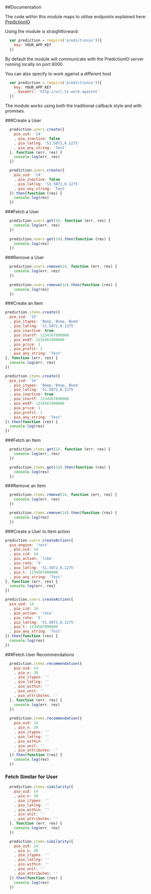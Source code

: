 ##Documentation

The code within this module maps to utilise endpoints explained here: [PredictionIO](http://docs.prediction.io/current/apis/index.html)

Using the module is straightforward:

```javascript
  var prediction = require('predictionio')({
    key: YOUR_APP_KEY
  })
```

By default the module will communicate with the PredictionIO server running locally on port 8000

You can also specify to work against a different host

```javascript
  var prediction = require('predictionio')({
    key: YOUR_APP_KEY
    , baseUrl: 'http://url.to.work.against'
  })
```

The module works using both the traditional callback style and with promises.


###Create a User

```javascript
  prediction.users.create({
    pio_uid: '14'
    , pio_inactive: false
    , pio_latlng: '51.5072,0.1275'
    , pio_any_string: 'Test'
  }, function (err, res) {
    console.log(err, res)
  })

  prediction.users.create({
    pio_uid: '14'
    , pio_inactive: false
    , pio_latlng: '51.5072,0.1275'
    , pio_any_string: 'Test'  
  }).then(function (res) {
    console.log(res)
  })
```

###Fetch a User

```javascript
  prediction.users.get(14, function (err, res) {
    console.log(err, res)
  })
  
  prediction.users.get(14).then(function (res) {
    console.log(res)
  })
```

###Remove a User

```javascript
  prediction.users.remove(14, function (err, res) {
    console.log(err, res)
  })
  
  prediction.users.remove(14).then(function (res) {
    console.log(res)
  })
```

###Create an Item

```javascript
prediction.items.create({
  pio_iid: '15'
  , pio_itypes: 'Beep, Boop, Boom'
  , pio_latlng: '51.5072,0.1275'
  , pio_inactive: true
  , pio_startT: 1234567890000
  , pio_endT: 1234567890000
  , pio_price: 1
  , pio_profit: 1
  , pio_any_string: 'Test'
}, function (err, res) {
  console.log(err, res)
})

prediction.items.create({
  pio_iid: '14'
  , pio_itypes: 'Beep, Boop, Boom'
  , pio_latlng: '51.5072,0.1275'
  , pio_inactive: true
  , pio_startT: 1234567890000
  , pio_endT: 1234567890000
  , pio_price: 1
  , pio_profit: 1
  , pio_any_string: 'Test'
}).then(function (res) {
  console.log(res)
})
```

###Fetch an Item

```javascript
  prediction.items.get(14, function (err, res) {
    console.log(err, res)
  })

  prediction.items.get(14).then(function (res) {
    console.log(res)
  })
```

###Remove an Item

```javascript
  prediction.items.remove(14, function (err, res) {
    console.log(err, res)
  })

  prediction.items.remove(14).then(function (res) {
    console.log(res)
  })
```

###Create a User to Item action

```javascript
prediction.users.createAction({
  pio_engine: 'test'
  , pio_uid: 14
  , pio_iid: 14
  , pio_action: 'like'
  , pio_rate: '5'
  , pio_latlng: '51.5072,0.1275'
  , pio_t: 1234567890000
  , pio_any_string: 'Test'
}, function (err, res) {
  console.log(err, res)
})

prediction.users.createAction({
  pio_uid: 14
  , pio_iid: 14
  , pio_action: 'rate'
  , pio_rate: '5'
  , pio_latlng: '51.5072,0.1275'
  , pio_t: 1234567890000
  , pio_any_string: 'Test'
}).then(function (res) {
  console.log(res)
})
```

###Fetch User Recommendations

```javascript
  prediction.items.recommendation({
    pio_uid: 14
    , pio_n: 20
    , pio_itypes: ''
    , pio_latlng: ''
    , pio_within: ''
    , pio_unit: ''
    , pio_attributes: ''
  }, function (err, res) {
    console.log(err, res)
  })
  
  prediction.items.recommendation({
    pio_uid: 14
    , pio_n: 20
    , pio_itypes: ''
    , pio_latlng: ''
    , pio_within: ''
    , pio_unit: ''
    , pio_attributes: ''
  }).then(function (res) {
    console.log(res)
  })
```

### Fetch Similar for User

```javascript
  prediction.items.similarity({
    pio_uid: 14
    , pio_n: 20
    , pio_itypes: ''
    , pio_latlng: ''
    , pio_within: ''
    , pio_unit: ''
    , pio_attributes: ''
  }, function (err, res) {
    console.log(err, res)
  })

  prediction.items.similarity({
    pio_uid: 14
    , pio_n: 20
    , pio_itypes: ''
    , pio_latlng: ''
    , pio_within: ''
    , pio_unit: ''
    , pio_attributes: ''
  }).then(function (res) {
    console.log(res)
  })
```
